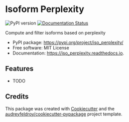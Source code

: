 # Isoform Perplexity

![PyPI version](https://img.shields.io/pypi/v/iso_perplexity.svg)
[![Documentation Status](https://readthedocs.org/projects/iso_perplexity/badge/?version=latest)](https://iso_perplexity.readthedocs.io/en/latest/?version=latest)

Compute and filter isoforms based on perplexity

* PyPI package: https://pypi.org/project/iso_perplexity/
* Free software: MIT License
* Documentation: https://iso_perplexity.readthedocs.io.

## Features

* TODO

## Credits

This package was created with [Cookiecutter](https://github.com/audreyfeldroy/cookiecutter) and the [audreyfeldroy/cookiecutter-pypackage](https://github.com/audreyfeldroy/cookiecutter-pypackage) project template.
